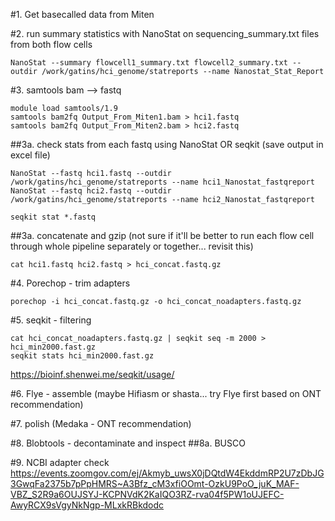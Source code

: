 #1. Get basecalled data from Miten

#2. run summary statistics with NanoStat on sequencing_summary.txt files from both flow cells
```
NanoStat --summary flowcell1_summary.txt flowcell2_summary.txt --outdir /work/gatins/hci_genome/statreports --name Nanostat_Stat_Report
```

#3. samtools bam --> fastq
```
module load samtools/1.9
samtools bam2fq Output_From_Miten1.bam > hci1.fastq
samtools bam2fq Output_From_Miten2.bam > hci2.fastq
```
##3a. check stats from each fastq using NanoStat OR seqkit (save output in excel file)
```
NanoStat --fastq hci1.fastq --outdir /work/gatins/hci_genome/statreports --name hci1_Nanostat_fastqreport
NanoStat --fastq hci2.fastq --outdir /work/gatins/hci_genome/statreports --name hci2_Nanostat_fastqreport
```
```
seqkit stat *.fastq
```
##3a. concatenate and gzip (not sure if it'll be better to run each flow cell through whole pipeline separately or together... revisit this)
```
cat hci1.fastq hci2.fastq > hci_concat.fastq.gz
```

#4. Porechop - trim adapters
```
porechop -i hci_concat.fastq.gz -o hci_concat_noadapters.fastq.gz
```

#5. seqkit - filtering
```
cat hci_concat_noadapters.fastq.gz | seqkit seq -m 2000 > hci_min2000.fast.gz
seqkit stats hci_min2000.fast.gz
```
https://bioinf.shenwei.me/seqkit/usage/

#6. Flye - assemble (maybe Hifiasm or shasta... try Flye first based on ONT recommendation)

#7. polish (Medaka - ONT recommendation)

#8. Blobtools - decontaminate and inspect
##8a. BUSCO

#9. NCBI adapter check
https://events.zoomgov.com/ej/Akmyb_uwsX0jDQtdW4EkddmRP2U7zDbJG3GwqFa2375b7pPpHMRS~A3Bfz_cM3xfiOOmt-OzkU9PoO_juK_MAF-VBZ_S2R9a6OUJSYJ-KCPNVdK2KaIQO3RZ-rva04f5PW1oUJEFC-AwyRCX9sVgyNkNgp-MLxkRBkdodc

